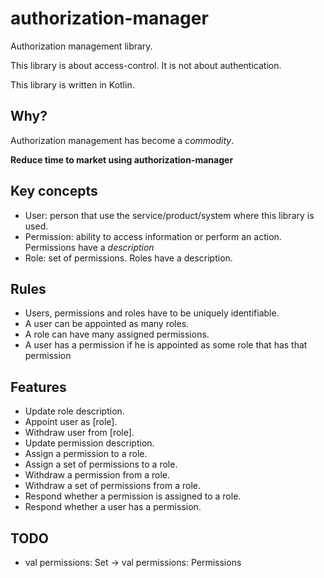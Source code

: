 # authorization-manager

Authorization management library.

This library is about access-control. It is not about authentication.

This library is written in Kotlin.

## Why?
Authorization management has become a *commodity*.

**Reduce time to market using authorization-manager**

## Key concepts

- User: person that use the service/product/system where this library is used.
- Permission: ability to access information or perform an action. Permissions have a *description*
- Role: set of permissions. Roles have a description.

## Rules

- Users, permissions and roles have to be uniquely identifiable.
- A user can be appointed as many roles.
- A role can have many assigned permissions.
- A user has a permission if he is appointed as some role that has that permission

## Features

- Update role description.
- Appoint user as [role].
- Withdraw user from [role].
- Update permission description.
- Assign a permission to a role.
- Assign a set of permissions to a role.
- Withdraw a permission from a role.
- Withdraw a set of permissions from a role.
- Respond whether a permission is assigned to a role.
- Respond whether a user has a permission.

## TODO
- val permissions: Set<Permission> -> val permissions: Permissions